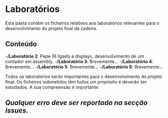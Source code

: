 # Laboratórios
Esta pasta contêm os ficheiros relativos aos laboratórios relevantes para o desenvolvimento do projeto final da cadeira.

## Conteúdo
-**/Laboratório 2**: Pepe 16 ligado a displays, desenvolvimento de um contador em assembly.
-**/Laboratório 3**: Brevemente...
-**/Laboratório 4**: Brevemente...
-**/Laboratório 5**: Brevemente...
-**/Laboratório 6**: Brevemente...

Todos os laboratórios serão importantes para o desenvolvimento do projeto final. Os ficheiros submetidos têm todos um propósito e deverão ser estudados. A sua compreensão é importante.

## *Qualquer erro deve ser reportado na secção Issues.*


